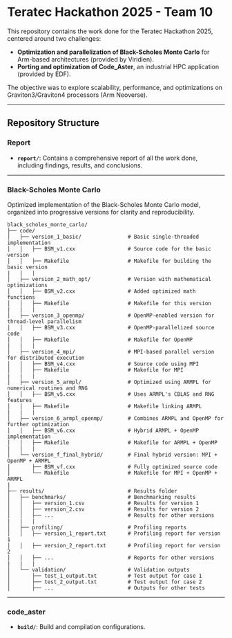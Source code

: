 # Teratec Hackathon 2025 - Team 10

This repository contains the work done for the Teratec Hackathon 2025, centered around two challenges:
- **Optimization and parallelization of Black-Scholes Monte Carlo** for Arm-based architectures (provided by Viridien).
- **Porting and optimization of Code_Aster**, an industrial HPC application (provided by EDF).

The objective was to explore scalability, performance, and optimizations on Graviton3/Graviton4 processors (Arm Neoverse).

---

## Repository Structure

### **Report**
- **`report/`**: Contains a comprehensive report of all the work done, including findings, results, and conclusions.

---

### **Black-Scholes Monte Carlo**
Optimized implementation of the Black-Scholes Monte Carlo model, organized into progressive versions for clarity and reproducibility.

```plaintext
black_scholes_monte_carlo/
├── code/
│   ├── version_1_basic/               # Basic single-threaded implementation
│   │   ├── BSM_v1.cxx                 # Source code for the basic version
│   │   ├── Makefile                   # Makefile for building the basic version
|   |   |
│   ├── version_2_math_opt/            # Version with mathematical optimizations
│   │   ├── BSM_v2.cxx                 # Added optimized math functions
│   │   ├── Makefile                   # Makefile for this version
|   |   |
│   ├── version_3_openmp/              # OpenMP-enabled version for thread-level parallelism
│   │   ├── BSM_v3.cxx                 # OpenMP-parallelized source code
│   │   ├── Makefile                   # Makefile for OpenMP
|   |   |
│   ├── version_4_mpi/                 # MPI-based parallel version for distributed execution
│   │   ├── BSM_v4.cxx                 # Source code using MPI
│   │   ├── Makefile                   # Makefile for MPI
|   |   |
│   ├── version_5_armpl/               # Optimized using ARMPL for numerical routines and RNG
│   │   ├── BSM_v5.cxx                 # Uses ARMPL's CBLAS and RNG features
│   │   ├── Makefile                   # Makefile linking ARMPL
|   |   |
│   ├── version_6_armpl_openmp/        # Combines ARMPL and OpenMP for further optimization
│   │   ├── BSM_v6.cxx                 # Hybrid ARMPL + OpenMP implementation
│   │   ├── Makefile                   # Makefile for ARMPL + OpenMP
|   |   |
│   └── version_f_final_hybrid/        # Final hybrid version: MPI + OpenMP + ARMPL
│       ├── BSM_vf.cxx                 # Fully optimized source code
│       └── Makefile                   # Makefile for MPI + OpenMP + ARMPL
|        
├── results/                           # Results folder
│   ├── benchmarks/                    # Benchmarking results
│   │   ├── version_1.csv              # Results for version 1
│   │   ├── version_2.csv              # Results for version 2
│   │   ├── ...                        # Results for other versions
|   |   |
│   ├── profiling/                     # Profiling reports
│   │   ├── version_1_report.txt       # Profiling report for version 1
│   │   ├── version_2_report.txt       # Profiling report for version 2
│   │   ├── ...                        # Reports for other versions
|   |   |
│   └── validation/                    # Validation outputs
│       ├── test_1_output.txt          # Test output for case 1
│       ├── test_2_output.txt          # Test output for case 2
│       ├── ...                        # Outputs for other tests
```

---

### **code_aster** 
- **`build/`**: Build and compilation configurations.
